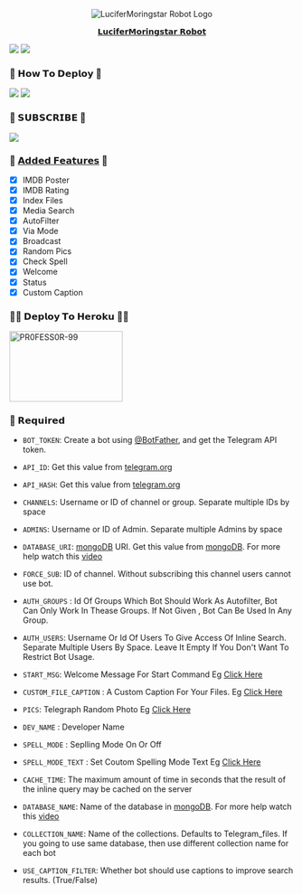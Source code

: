 <p align="center">
  <img src="LuciferMoringstar_Robot/modules/logo/LuciferMoringstar-Robot-Logo.jpeg" alt="LuciferMoringstar Robot Logo">
</p>

<p align="center">
  <a href="https://youtu.be/LkY2feKT2k0">𝗟𝘂𝗰𝗶𝗳𝗲𝗿𝗠𝗼𝗿𝗶𝗻𝗴𝘀𝘁𝗮𝗿 𝗥𝗼𝗯𝗼𝘁</a>
</p>

<img src="https://img.shields.io/github/stars/PR0FESS0R-99/LuciferMoringstar-Robot?style=social" /> <img src="https://img.shields.io/github/forks/PR0FESS0R-99/LuciferMoringstar-Robot?style=social" />



### 🤔 𝗛𝗼𝘄 𝗧𝗼 𝗗𝗲𝗽𝗹𝗼𝘆 🤔
<a href="https://youtu.be/LkY2feKT2k0"><img src="https://img.shields.io/badge/How%20To%20Deploy-blue.svg?logo=Youtube"></a> <img src="https://img.shields.io/youtube/views/-xDQbsF-wek?style=social">

### 🔔 𝗦𝗨𝗕𝗦𝗖𝗥𝗜𝗕𝗘 🔔
<a href="https://www.youtube.com/channel/UCohk_mpuW8SpgZMyOzRdKcA"> <img src="https://img.shields.io/youtube/channel/subscribers/UCmGBpXoM-OEm-FacOccVKgQ?V?label=Subscribers&style=for-the-badge&color=red&labelColor=ce463"/> </a>

### 🔘 <a href="https://github.com/PR0FESS0R-99/LuciferMoringstar-Robot/tree/Professor-99/LuciferMoringstar_Robot/modules">𝗔𝗱𝗱𝗲𝗱 𝗙𝗲𝗮𝘁𝘂𝗿𝗲𝘀</a> 🔘

- [x] IMDB Poster
- [x] IMDB Rating
- [x] Index Files
- [x] Media Search
- [x] AutoFilter 
- [x] Via Mode
- [x] Broadcast 
- [x] Random Pics
- [x] Check Spell
- [x] Welcome
- [x] Status
- [x] Custom Caption

### 🧑‍💻 𝗗𝗲𝗽𝗹𝗼𝘆 𝗧𝗼 𝗛𝗲𝗿𝗼𝗸𝘂 👨‍💻
<a href="https://heroku.com/deploy?template=https://github.com/jamsbnd/LuciferMoringstar-Robot"><img src="https://github.com/PR0FESS0R-99/LuciferMoringstar-Robot/blob/LuciferMoringstar-Robot/LuciferMoringstar_Robot/modules/logo/LuciferMoringstar-Deploy-To-Heroku.jpg" alt="PR0FESS0R-99" border="0" height="125" width="200" align="center" /></a>


### 📍 𝗥𝗲𝗾𝘂𝗶𝗿𝗲𝗱

* `BOT_TOKEN`: Create a bot using [@BotFather](https://telegram.dog/BotFather), and get the Telegram API token.
* `API_ID`: Get this value from [telegram.org](https://my.telegram.org/apps)
* `API_HASH`: Get this value from [telegram.org](https://my.telegram.org/apps)
* `CHANNELS`: Username or ID of channel or group. Separate multiple IDs by space
* `ADMINS`: Username or ID of Admin. Separate multiple Admins by space
* `DATABASE_URI`: [mongoDB](https://www.mongodb.com) URI. Get this value from [mongoDB](https://www.mongodb.com). For more help watch this [video](https://www.youtube.com/channel/UCohk_mpuW8SpgZMyOzRdKcA)

* `FORCE_SUB`: ID of channel. Without subscribing this channel users cannot use bot.
* `AUTH_GROUPS` : Id Of Groups Which Bot Should Work As Autofilter, Bot Can Only Work In Thease Groups. If Not Given , Bot Can Be Used In Any Group.
* `AUTH_USERS`: Username Or Id Of Users To Give Access Of Inline Search. Separate Multiple Users By Space. Leave It Empty If You Don't Want To Restrict Bot Usage.
* `START_MSG`: Welcome Message For Start Command Eg [Click Here](https://github.com/PR0FESS0R-99/LuciferMoringstar-Robot/blob/LuciferMoringstar-Robot/LuciferMoringstar_Robot/modules/example/start_msg)
* `CUSTOM_FILE_CAPTION` : A Custom Caption For Your Files. Eg [Click Here](https://github.com/PR0FESS0R-99/LuciferMoringstar-Robot/blob/LuciferMoringstar-Robot/LuciferMoringstar_Robot/modules/example/file_caption.txt)
* `PICS`: Telegraph Random Photo Eg [Click Here](https://github.com/PR0FESS0R-99/LuciferMoringstar-Robot/blob/LuciferMoringstar-Robot/LuciferMoringstar_Robot/modules/example/photo.txt)
* `DEV_NAME` : Developer Name
* `SPELL_MODE` : Seplling Mode On Or Off
* `SPELL_MODE_TEXT` : Set Coutom Spelling Mode Text Eg [Click Here](https://github.com/PR0FESS0R-99/LuciferMoringstar-Robot/blob/LuciferMoringstar-Robot/LuciferMoringstar_Robot/modules/example/spell_check.txt)

* `CACHE_TIME`: The maximum amount of time in seconds that the result of the inline query may be cached on the server
* `DATABASE_NAME`: Name of the database in [mongoDB](https://www.mongodb.com). For more help watch this [video](https://youtu.be/gBLTsH-IXr0)
* `COLLECTION_NAME`: Name of the collections. Defaults to Telegram_files. If you going to use same database, then use different collection name for each bot
* `USE_CAPTION_FILTER`: Whether bot should use captions to improve search results. (True/False)




